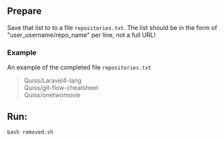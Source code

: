 ## Prepare
Save that list to to a file `repositories.txt`.
The list should be in the form of "user_username/repo_name" per line, not a full URL!

### Example
An example of the completed file `repositories.txt`
> Quiss/Laravel4-lang  
> Quiss/git-flow-cheatsheet  
> Quiss/onetwomovie

## Run:
`bash removed.sh`